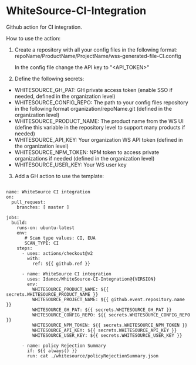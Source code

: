 # WhiteSource-CI-Integration

Github action for CI integration.

How to use the action:
1. Create a repository with all your config files in the following format:
      repoName/ProductName/ProjectName/wss-generated-file-CI.config
      
      In the config file change the API key to "<API_TOKEN>" 
      
2. Define the following secrets:

* WHITESOURCE_GH_PAT:       GH private access token (enable SSO if needed, defined in the organization level)
* WHITESOURCE_CONFIG_REPO:  The path to your config files repository in the following format organization/repoName.git (defined in the organization level)
* WHITESOURCE_PRODUCT_NAME: The product name from the WS UI (define this variable in the repository level to support many products if needed)
* WHITESOURCE_API_KEY:      Your organization WS API token (defined in the organization level)
* WHITESOURCE_NPM_TOKEN:    NPM token to access private organizations if needed (defined in the organization level)
* WHITESOURCE_USER_KEY:     Your WS user key

3. Add a GH action to use the template:

```

name: WhiteSource CI integration
on:
  pull_request:
    branches: [ master ]

jobs:
  build:
    runs-on: ubuntu-latest
    env:
       # Scan type values: CI, EUA
       SCAN_TYPE: CI
    steps:
      - uses: actions/checkout@v2
        with:
          ref: ${{ github.ref }}
        
      - name: WhiteSource CI integration
        uses: Idancc/WhiteSource-CI-Integration@{VERSION}
        env:
          WHITESOURCE_PRODUCT_NAME: ${{ secrets.WHITESOURCE_PRODUCT_NAME }}
          WHITESOURCE_PROJECT_NAME: ${{ github.event.repository.name }}
          WHITESOURCE_GH_PAT: ${{ secrets.WHITESOURCE_GH_PAT }}
          WHITESOURCE_CONFIG_REPO: ${{ secrets.WHITESOURCE_CONFIG_REPO }}
          WHITESOURCE_NPM_TOKEN: ${{ secrets.WHITESOURCE_NPM_TOKEN }}
          WHITESOURCE_API_KEY: ${{ secrets.WHITESOURCE_API_KEY }}
          WHITESOURCE_USER_KEY: ${{ secrets.WHITESOURCE_USER_KEY }}
        
      - name: policy Rejection Summary
        if: ${{ always() }}
        run: cat ./whitesource/policyRejectionSummary.json
```
      



